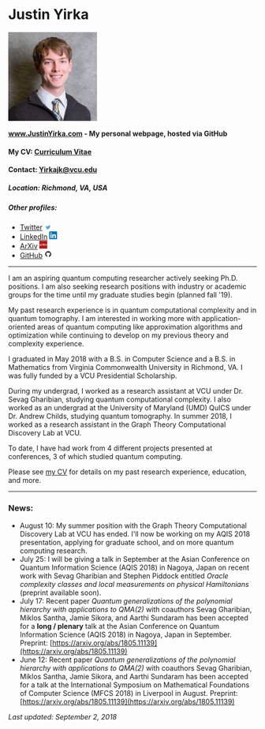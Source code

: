 # Justin Yirka

<img src="./Headshot1.jpg" width="180">

**www.JustinYirka.com - My personal webpage, hosted via GitHub**

#### My CV: [Curriculum Vitae](./CV_JYirka.pdf)

#### Contact: [Yirkajk@vcu.edu](mailto:Yirkajk@vcu.edu)

##### Location: Richmond, VA, USA

##### Other profiles:
  - [Twitter](https://twitter.com/JustinYirka) <img src="./logos/twitter.jpg" width="16">
  - [LinkedIn](https://www.linkedin.com/in/yirkajk/) <img src="./logos/linkedin.png" width="16">
  - [ArXiv](https://arxiv.org/a/yirka_j_1.html) <img src="./logos/arxiv.jpg" width="16">
  - [GitHub](https://github.com/yirkajk) <img src="./logos/github.png" width="16">

***

I am an aspiring quantum computing researcher actively seeking Ph.D. positions.
I am also seeking research positions with industry or academic groups for the time until my graduate studies begin (planned fall '19).

My past research experience is in quantum computational complexity and in quantum tomography. I am interested in working more with application-oriented areas of quantum computing like approximation algorithms and optimization while continuing to develop on my previous theory and complexity experience.

I graduated in May 2018 with a B.S. in Computer Science and a B.S. in Mathematics from Virginia Commonwealth University in Richmond, VA. I was fully funded by a VCU Presidential Scholarship.

During my undergrad, I worked as a research assistant at VCU under Dr. Sevag Gharibian, studying quantum computational complexity. I also worked as an undergrad at the University of Maryland (UMD) QuICS under Dr. Andrew Childs, studying quantum tomography. In summer 2018, I worked as a research assistant in the Graph Theory Computational Discovery Lab at VCU.

To date, I have had work from 4 different projects presented at conferences, 3 of which studied quantum computing.

Please see [my CV](./CV_JYirka.pdf) for details on my past research experience, education, and more.

***

### News:
  * August 10: My summer position with the Graph Theory Computational Discovery Lab at VCU has ended. I'll now be working on my AQIS 2018 presentation, applying for graduate school, and on more quantum computing research.
  * July 25: I will be giving a talk in September at the Asian Conference on Quantum Information Science (AQIS 2018) in Nagoya, Japan on recent work with Sevag Gharibian and Stephen Piddock entitled *Oracle complexity classes and local measurements on physical Hamiltonians* (preprint available soon).
  * July 17: Recent paper *Quantum generalizations of the polynomial hierarchy with applications to QMA(2)* with coauthors Sevag Gharibian, Miklos Santha, Jamie Sikora, and Aarthi Sundaram has been accepted for a **long / plenary** talk at the Asian Conference on Quantum Information Science (AQIS 2018) in Nagoya, Japan in September. Preprint: [https://arxiv.org/abs/1805.11139](https://arxiv.org/abs/1805.11139)
  * June 12: Recent paper *Quantum generalizations of the polynomial hierarchy with applications to QMA(2)* with coauthors Sevag Gharibian, Miklos Santha, Jamie Sikora, and Aarthi Sundaram has been accepted for a talk at the International Symposium on Mathematical Foundations of Computer Science (MFCS 2018) in Liverpool in August. Preprint: [https://arxiv.org/abs/1805.11139](https://arxiv.org/abs/1805.11139)

*Last updated: September 2, 2018*
